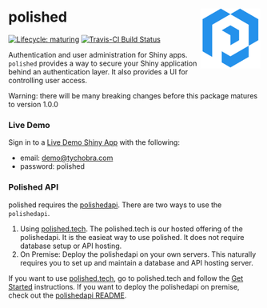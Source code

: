 # polished <img src="inst/assets/images/polished_logo_transparent.png" align="right" width="120" />

[![Lifecycle:
maturing](https://img.shields.io/badge/lifecycle-maturing-blue.svg)](https://www.tidyverse.org/lifecycle/#maturing) [![Travis-CI Build Status](https://travis-ci.org/Tychobra/polished.svg?branch=master)](https://travis-ci.org/tychobra/polished)

Authentication and user administration for Shiny apps.  `polished` provides a way to secure your Shiny application behind an authentication layer.  It also provides a UI for controlling user access. 

Warning: there will be many breaking changes before this package matures to version 1.0.0

### Live Demo

Sign in to a [Live Demo Shiny App](https://tychobra.shinyapps.io/polished_example_01) with the following:

 - email: demo@tychobra.com
 - password: polished

### Polished API

polished requires the [polishedapi](https://github.com/Tychobra/polishedapi).  There are two ways to use the `polishedapi`.

1. Using [polished.tech](https://polished.tech). The polished.tech is our hosted offering of the polishedapi.  It is the easieat way to use polished.  It does not require database setup or API hosting.  
2. On Premise: Deploy the polishedapi on your own servers.  This naturally requires you to set up and maintain a database and API hosting server.

If you want to use [polished.tech](https://polished.tech), go to polished.tech and follow the [Get Started](https://polished.tech/get-started) instructions.  If you want to deploy the polishedapi on premise, check out the [polishedapi README](https://github.com/Tychobra/polishedapi/blob/master/README.md).
